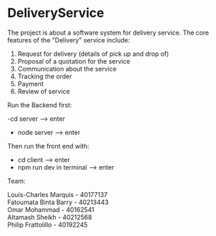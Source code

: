 # DeliveryService

The project is about a software system for delivery service.
The core features of the "Delivery" service include: 
1.	Request for delivery (details of pick up and drop of)
2.	Proposal of a quotation for the service
3.	Communication about the service
4.	Tracking the order
5.	Payment
6.	Review of service 

Run the Backend first:

-cd server  --> enter
- node server --> enter

Then run the front end with:

- cd client  --> enter
- npm run dev in terminal --> enter


Team:

Louis-Charles Marquis - 40177137 <br/>
Fatoumata Binta Barry - 40213443 <br/>
Omar Mohammad - 40162541 <br/>
Altamash Sheikh - 40212568 <br/>
Philip Frattolillo - 40192245
